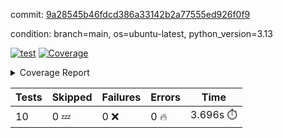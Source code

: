 commit: [9a28545b46fdcd386a33142b2a77555ed926f0f9](https://github.com/rcmdnk/hydra-utils/tree/9a28545b46fdcd386a33142b2a77555ed926f0f9)

condition: branch=main, os=ubuntu-latest, python_version=3.13

[![test](https://github.com/rcmdnk/hydra-utils/actions/workflows/test.yml/badge.svg)](https://github.com/rcmdnk/hydra-utils/actions/runs/15396955807)
<a href="https://github.com/rcmdnk/hydra-utils/blob/9a28545b46fdcd386a33142b2a77555ed926f0f9/README.md"><img alt="Coverage" src="https://img.shields.io/badge/Coverage-72%25-yellow.svg" /></a><details><summary>Coverage Report </summary><table><tr><th>File</th><th>Stmts</th><th>Miss</th><th>Cover</th><th>Missing</th></tr><tbody><tr><td colspan="5"><b>src/hydra_utils</b></td></tr><tr><td>&nbsp; &nbsp;<a href="https://github.com/rcmdnk/hydra-utils/blob/9a28545b46fdcd386a33142b2a77555ed926f0f9/src/hydra_utils/utils.py">utils.py</a></td><td>184</td><td>54</td><td>71%</td><td><a href="https://github.com/rcmdnk/hydra-utils/blob/9a28545b46fdcd386a33142b2a77555ed926f0f9/src/hydra_utils/utils.py#L12">12</a>, <a href="https://github.com/rcmdnk/hydra-utils/blob/9a28545b46fdcd386a33142b2a77555ed926f0f9/src/hydra_utils/utils.py#L20-L25">20&ndash;25</a>, <a href="https://github.com/rcmdnk/hydra-utils/blob/9a28545b46fdcd386a33142b2a77555ed926f0f9/src/hydra_utils/utils.py#L76-L78">76&ndash;78</a>, <a href="https://github.com/rcmdnk/hydra-utils/blob/9a28545b46fdcd386a33142b2a77555ed926f0f9/src/hydra_utils/utils.py#L84-L85">84&ndash;85</a>, <a href="https://github.com/rcmdnk/hydra-utils/blob/9a28545b46fdcd386a33142b2a77555ed926f0f9/src/hydra_utils/utils.py#L107">107</a>, <a href="https://github.com/rcmdnk/hydra-utils/blob/9a28545b46fdcd386a33142b2a77555ed926f0f9/src/hydra_utils/utils.py#L109">109</a>, <a href="https://github.com/rcmdnk/hydra-utils/blob/9a28545b46fdcd386a33142b2a77555ed926f0f9/src/hydra_utils/utils.py#L133">133</a>, <a href="https://github.com/rcmdnk/hydra-utils/blob/9a28545b46fdcd386a33142b2a77555ed926f0f9/src/hydra_utils/utils.py#L136-L137">136&ndash;137</a>, <a href="https://github.com/rcmdnk/hydra-utils/blob/9a28545b46fdcd386a33142b2a77555ed926f0f9/src/hydra_utils/utils.py#L154-L157">154&ndash;157</a>, <a href="https://github.com/rcmdnk/hydra-utils/blob/9a28545b46fdcd386a33142b2a77555ed926f0f9/src/hydra_utils/utils.py#L159-L160">159&ndash;160</a>, <a href="https://github.com/rcmdnk/hydra-utils/blob/9a28545b46fdcd386a33142b2a77555ed926f0f9/src/hydra_utils/utils.py#L175-L177">175&ndash;177</a>, <a href="https://github.com/rcmdnk/hydra-utils/blob/9a28545b46fdcd386a33142b2a77555ed926f0f9/src/hydra_utils/utils.py#L182-L184">182&ndash;184</a>, <a href="https://github.com/rcmdnk/hydra-utils/blob/9a28545b46fdcd386a33142b2a77555ed926f0f9/src/hydra_utils/utils.py#L197-L200">197&ndash;200</a>, <a href="https://github.com/rcmdnk/hydra-utils/blob/9a28545b46fdcd386a33142b2a77555ed926f0f9/src/hydra_utils/utils.py#L211-L214">211&ndash;214</a>, <a href="https://github.com/rcmdnk/hydra-utils/blob/9a28545b46fdcd386a33142b2a77555ed926f0f9/src/hydra_utils/utils.py#L216">216</a>, <a href="https://github.com/rcmdnk/hydra-utils/blob/9a28545b46fdcd386a33142b2a77555ed926f0f9/src/hydra_utils/utils.py#L241-L253">241&ndash;253</a>, <a href="https://github.com/rcmdnk/hydra-utils/blob/9a28545b46fdcd386a33142b2a77555ed926f0f9/src/hydra_utils/utils.py#L272">272</a>, <a href="https://github.com/rcmdnk/hydra-utils/blob/9a28545b46fdcd386a33142b2a77555ed926f0f9/src/hydra_utils/utils.py#L279">279</a>, <a href="https://github.com/rcmdnk/hydra-utils/blob/9a28545b46fdcd386a33142b2a77555ed926f0f9/src/hydra_utils/utils.py#L304">304</a>, <a href="https://github.com/rcmdnk/hydra-utils/blob/9a28545b46fdcd386a33142b2a77555ed926f0f9/src/hydra_utils/utils.py#L307-L310">307&ndash;310</a>, <a href="https://github.com/rcmdnk/hydra-utils/blob/9a28545b46fdcd386a33142b2a77555ed926f0f9/src/hydra_utils/utils.py#L314">314</a></td></tr><tr><td><b>TOTAL</b></td><td><b>195</b></td><td><b>54</b></td><td><b>72%</b></td><td>&nbsp;</td></tr></tbody></table></details>

| Tests | Skipped | Failures | Errors | Time |
| ----- | ------- | -------- | -------- | ------------------ |
| 10 | 0 :zzz: | 0 :x: | 0 :fire: | 3.696s :stopwatch: |

